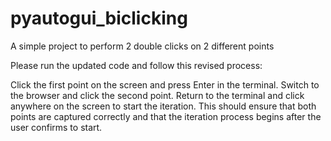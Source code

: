 # pyautogui_biclicking
A simple project to perform 2 double clicks on 2 different points

Please run the updated code and follow this revised process:

Click the first point on the screen and press Enter in the terminal.
Switch to the browser and click the second point.
Return to the terminal and click anywhere on the screen to start the iteration.
This should ensure that both points are captured correctly and that the iteration process begins after the user confirms to start.
